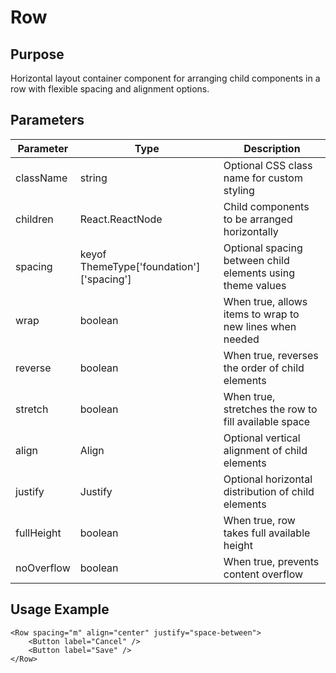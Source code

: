 # Row

## Purpose

Horizontal layout container component for arranging child components in a row with flexible spacing and alignment options.

## Parameters

| Parameter  | Type                                     | Description                                                |
| ---------- | ---------------------------------------- | ---------------------------------------------------------- |
| className  | string                                   | Optional CSS class name for custom styling                 |
| children   | React.ReactNode                          | Child components to be arranged horizontally               |
| spacing    | keyof ThemeType['foundation']['spacing'] | Optional spacing between child elements using theme values |
| wrap       | boolean                                  | When true, allows items to wrap to new lines when needed   |
| reverse    | boolean                                  | When true, reverses the order of child elements            |
| stretch    | boolean                                  | When true, stretches the row to fill available space       |
| align      | Align                                    | Optional vertical alignment of child elements              |
| justify    | Justify                                  | Optional horizontal distribution of child elements         |
| fullHeight | boolean                                  | When true, row takes full available height                 |
| noOverflow | boolean                                  | When true, prevents content overflow                       |

## Usage Example

```tsx
<Row spacing="m" align="center" justify="space-between">
    <Button label="Cancel" />
    <Button label="Save" />
</Row>
```
